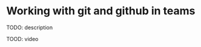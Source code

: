 # Working with git and github in teams 


TODO: description

TOOD: video

<!-- <a href="https://youtu.be/3_ZZ80Symjc" target="_blank">
  <img src="https://github.com/kokchun/assets/blob/main/python_videos/packaging.png?raw=true" alt="course structure" width="600">
</a> -->
